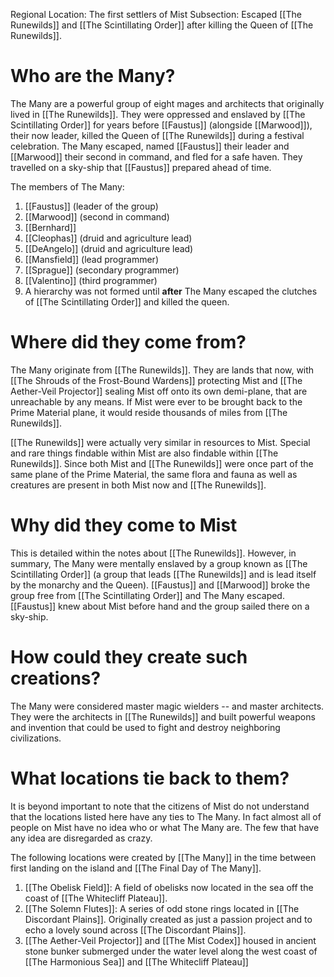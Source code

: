 Regional Location: The first settlers of Mist
Subsection: Escaped [[The Runewilds]] and [[The Scintillating Order]] after killing the Queen of [[The Runewilds]]. 
# Who are the Many?
The Many are a powerful group of eight mages and architects that originally lived in [[The Runewilds]]. They were oppressed and enslaved by [[The Scintillating Order]] for years before [[Faustus]] (alongside [[Marwood]]), their now leader, killed the Queen of [[The Runewilds]] during a festival celebration. The Many escaped, named [[Faustus]] their leader and [[Marwood]] their second in command, and fled for a safe haven. They travelled on a sky-ship that [[Faustus]] prepared ahead of time. 

The members of The Many:
1. [[Faustus]] (leader of the group)
2. [[Marwood]] (second in command)
3. [[Bernhard]]
4. [[Cleophas]] (druid and agriculture lead)
5. [[DeAngelo]] (druid and agriculture lead)
6. [[Mansfield]] (lead programmer)
7. [[Sprague]] (secondary programmer)
8. [[Valentino]] (third programmer)
9. A hierarchy was not formed until **after** The Many escaped the clutches of [[The Scintillating Order]] and killed the queen. 
# Where did they come from?
The Many originate from [[The Runewilds]]. They are lands that now, with [[The Shrouds of the Frost-Bound Wardens]] protecting Mist and [[The Aether-Veil Projector]] sealing Mist off onto its own demi-plane, that are unreachable by any means. If Mist were ever to be brought back to the Prime Material plane, it would reside thousands of miles from [[The Runewilds]].

[[The Runewilds]] were actually very similar in resources to Mist. Special and rare things findable within Mist are also findable within [[The Runewilds]]. Since both Mist and [[The Runewilds]] were once part of the same plane of the Prime Material, the same flora and fauna as well as creatures are present in both Mist now and [[The Runewilds]]. 
# Why did they come to Mist
This is detailed within the notes about [[The Runewilds]]. However, in summary, The Many were mentally enslaved by a group known as [[The Scintillating Order]] (a group that leads [[The Runewilds]] and is lead itself by the monarchy and the Queen). [[Faustus]] and [[Marwood]] broke the group free from [[The Scintillating Order]] and The Many escaped. [[Faustus]] knew about Mist before hand and the group sailed there on a sky-ship. 
# How could they create such creations?
The Many were considered master magic wielders -- and master architects. They were the architects in [[The Runewilds]] and built powerful weapons and invention that could be used to fight and destroy neighboring civilizations. 
# What locations tie back to them?
It is beyond important to note that the citizens of Mist do not understand that the locations listed here have any ties to The Many. In fact almost all of people on Mist have no idea who or what The Many are. The few that have any idea are disregarded as crazy. 

The following locations were created by [[The Many]] in the time between first landing on the island and [[The Final Day of The Many]]. 
1. [[The Obelisk Field]]: A field of obelisks now located in the sea off the coast of [[The Whitecliff Plateau]].
2. [[The Solemn Flutes]]: A series of odd stone rings located in [[The Discordant Plains]]. Originally created as just a passion project and to echo a lovely sound across [[The Discordant Plains]]. 
3. [[The Aether-Veil Projector]] and [[The Mist Codex]] housed in ancient stone bunker submerged under the water level along the west coast of [[The Harmonious Sea]] and [[The Whitecliff Plateau]]
